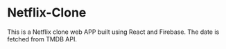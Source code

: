 # Netflix-Clone
This is a Netflix clone web APP built using React and Firebase. The date is fetched from TMDB API.
